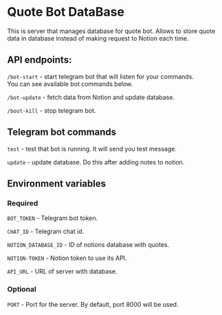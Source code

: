 # Quote Bot DataBase
This is server that manages database for quote bot. Allows to store quote data in database instead of making 
request to Notion each time.

## API endpoints:

``/bot-start`` - 
start telegram bot that will listen for your commands.
<br>
You can see available bot commands below.

``/bot-update`` - fetch data from Notion and update database.

``/boot-kill`` - stop telegram bot.

## Telegram bot commands

``test`` - test that bot is running. It will send you test message.

``update`` - update database. Do this after adding notes to notion.
## Environment variables

### Required

``BOT_TOKEN`` - Telegram bot token.

``CHAT_ID`` - Telegram chat id.

``NOTION_DATABASE_ID`` - ID of notions database with quotes.

``NOTION-TOKEN`` - Notion token to use its API.

``API_URL`` - URL of server with database.

### Optional

``PORT`` - Port for the server. By default, port 8000 will be used.
